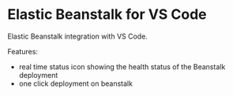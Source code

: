 # Elastic Beanstalk for VS Code

Elastic Beanstalk integration with VS Code.

Features:

-   real time status icon showing the health status of the Beanstalk deployment
-   one click deployment on beanstalk
